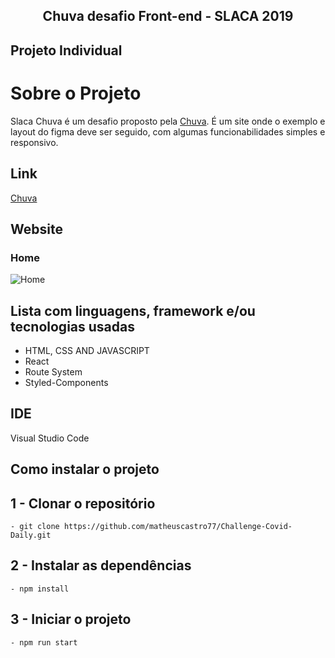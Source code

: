 <h2 align="center"> 
	Chuva desafio Front-end - SLACA 2019
</h2>

## Projeto Individual

# Sobre o Projeto 

Slaca Chuva é um desafio proposto pela [Chuva](https://chuva.net.br/). É um site onde o exemplo e layout do figma deve ser seguido, com algumas funcionabilidades simples e responsivo.

## Link
[Chuva](https://slaca-chuva.vercel.app/)

## Website
### Home
![Home](https://user-images.githubusercontent.com/94663972/181631081-e2dcf320-f7fa-4208-a38f-94957d8a4f04.png)



## Lista com linguagens, framework e/ou tecnologias usadas
<ul>
	<li>HTML, CSS AND JAVASCRIPT</li>
	<li>React</li>
	<li>Route System</li>
	<li>Styled-Components</li>
</ul>
 
## IDE

Visual Studio Code

## Como instalar o projeto

## 1 - Clonar o repositório
	- git clone https://github.com/matheuscastro77/Challenge-Covid-Daily.git
## 2 - Instalar as dependências
  	- npm install      
## 3 - Iniciar o projeto
	- npm run start


